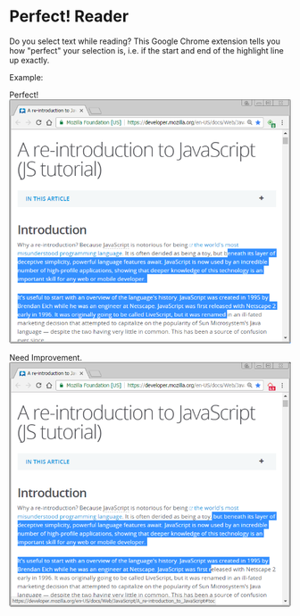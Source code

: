 # Perfect! Reader

Do you select text while reading? This Google Chrome extension tells you how "perfect" your selection is, i.e. if the start and end of the highlight line up exactly. 

Example:

Perfect!<br/>
![Perfect!](https://github.com/glgh/perfect-reader/blob/master/example/example-hit.png)

Need Improvement.<br/>
![Need Improvement](https://github.com/glgh/perfect-reader/blob/master/example/example-miss.png)

